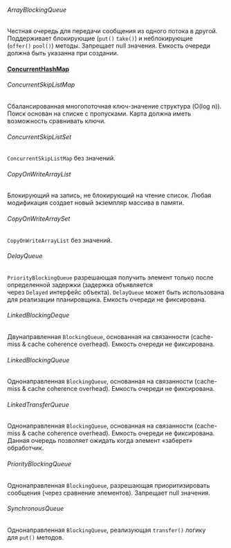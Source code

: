 ###### ArrayBlockingQueue
Честная очередь для передачи сообщения из одного потока в другой. Поддерживает блокирующие (`put()` `take()`) и неблокирующие (`offer()` `pool()`) методы. Запрещает null значения. Емкость очереди должна быть указанна при создании.  
#### [ConcurrentHashMap](../../Core/data%20structure/java.util.concurrent/ConcurrentHashMap.md)
###### ConcurrentSkipListMap
Сбалансированная многопоточная ключ-значение структура (O(log n)). Поиск основан на списке с пропусками. Карта должна иметь возможность сравнивать ключи.  
###### ConcurrentSkipListSet
`ConcurrentSkipListMap` без значений.  
###### CopyOnWriteArrayList
Блокирующий на запись, не блокирующий на чтение список. Любая модификация создает новый экземпляр массива в памяти.  
###### CopyOnWriteArraySet
`CopyOnWriteArrayList` без значений.  
###### DelayQueue
`PriorityBlockingQueue` разрешающая получить элемент только после определенной задержки (задержка объявляется через `Delayed` интерфейс объекта). `DelayQueue` может быть использована для реализации планировщика. Емкость очереди не фиксирована.  
###### LinkedBlockingDeque
Двунаправленная `BlockingQueue`, основанная на связанности (cache-miss & cache coherence overhead). Емкость очереди не фиксирована.  
###### LinkedBlockingQueue
Однонаправленная `BlockingQueue`, основанная на связанности (cache-miss & cache coherence overhead). Емкость очереди не фиксирована.  
###### LinkedTransferQueue
Однонаправленная `BlockingQueue`, основанная на связанности (cache-miss & cache coherence overhead). Емкость очереди не фиксирована. Данная очередь позволяет ожидать когда элемент «заберет» обработчик.  
###### PriorityBlockingQueue
Однонаправленная `BlockingQueue`, разрешающая приоритизировать сообщения (через сравнение элементов). Запрещает null значения.  
###### SynchronousQueue
Однонаправленная `BlockingQueue`, реализующая `transfer()` логику для `put()` методов.